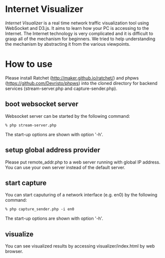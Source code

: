 # Internet Visualizer

*Internet Visualizer* is a real time network traffic visualization tool using WebSocket and D3.js. It aims to learn how your PC is accessing to the Internet. The Internet technology is very complicated and it is difficult to grasp all of the mechanism for beginners. We tried to help understanding the mechanism by abstracting it from the various viewpoints.

# How to use

Please install Ratchet (http://maker.github.io/ratchet/) and phpws (https://github.com/Devristo/phpws) into the cloned directory for backend services (stream-server.php and capture-sender.php).

## boot websocket server

Websocket server can be started by the following command:

    % php stream-server.php

The start-up options are shown with option '-h'.

## setup global address provider

Please put remote_addr.php to a web server running with global IP address. You can use your own server instead of the default server.

## start capture

You can start caputuring of a network interface (e.g. en0) by the following command:

    % php capture_sender.php -i en0

The start-up options are shown with option '-h'.

## visualize

You can see visualized results by accessing visualizer/index.html by web browser.

